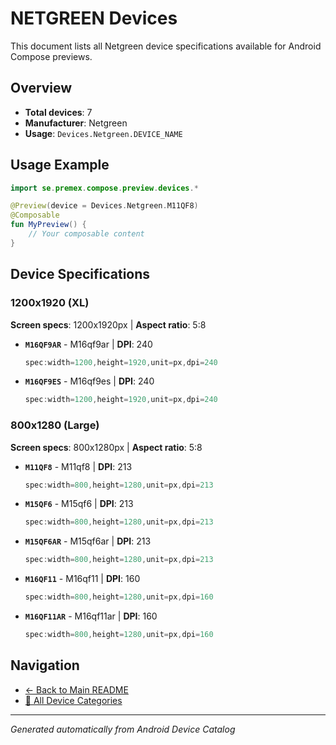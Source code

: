# NETGREEN Devices

This document lists all Netgreen device specifications available for Android Compose previews.

## Overview

- **Total devices**: 7
- **Manufacturer**: Netgreen
- **Usage**: `Devices.Netgreen.DEVICE_NAME`

## Usage Example

```kotlin
import se.premex.compose.preview.devices.*

@Preview(device = Devices.Netgreen.M11QF8)
@Composable
fun MyPreview() {
    // Your composable content
}
```

## Device Specifications

### 1200x1920 (XL)

**Screen specs**: 1200x1920px | **Aspect ratio**: 5:8

- **`M16QF9AR`** - M16qf9ar | **DPI**: 240
  ```kotlin
  spec:width=1200,height=1920,unit=px,dpi=240
  ```

- **`M16QF9ES`** - M16qf9es | **DPI**: 240
  ```kotlin
  spec:width=1200,height=1920,unit=px,dpi=240
  ```

### 800x1280 (Large)

**Screen specs**: 800x1280px | **Aspect ratio**: 5:8

- **`M11QF8`** - M11qf8 | **DPI**: 213
  ```kotlin
  spec:width=800,height=1280,unit=px,dpi=213
  ```

- **`M15QF6`** - M15qf6 | **DPI**: 213
  ```kotlin
  spec:width=800,height=1280,unit=px,dpi=213
  ```

- **`M15QF6AR`** - M15qf6ar | **DPI**: 213
  ```kotlin
  spec:width=800,height=1280,unit=px,dpi=213
  ```

- **`M16QF11`** - M16qf11 | **DPI**: 160
  ```kotlin
  spec:width=800,height=1280,unit=px,dpi=160
  ```

- **`M16QF11AR`** - M16qf11ar | **DPI**: 160
  ```kotlin
  spec:width=800,height=1280,unit=px,dpi=160
  ```

## Navigation

- [← Back to Main README](../../README.md)
- [📱 All Device Categories](../README.md)

---
*Generated automatically from Android Device Catalog*

